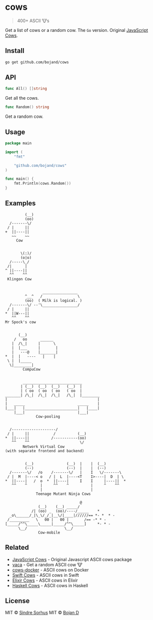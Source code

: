 # cows

> 400+ ASCII 🐮s

Get a list of cows or a random cow. The `Go` version. Original [JavaScript Cows](https://github.com/sindresorhus/cows).

## Install

```sh
go get github.com/bojand/cows
```

## API

```go
func All() []string
```

Get all the cows.

```go
func Random() string
```

Get a random cow.

## Usage

```go
package main

import (
	"fmt"

	"github.com/bojand/cows"
)

func main() {
	fmt.Println(cows.Random())
}
```

## Examples

```
         (__)
         (oo)
  /-------\/
 / |     ||
+  ||----||
   ~~    ~~
     Cow


       \(:)/
       (o|o)
  /-----\_/
 /|      |
^ ||----||
  ^^    ^^
 Klingon Cow


                 ________________
         ^__^   /                \
         (oo)  ( Milk is logical. )
  /-------\/ --'\________________/
 / |     ||
*  ||W---||
   ^^    ^^
Mr Spock's cow


      (__)
    /   oo      ______
   |  /\_|     |      \
   |  |___     |       |
   |   ---@    |_______|
*  |  |   ----   |    |
 \ |  |_____
  \|________|
        CompuCow


        ___________________________
       | (__)  (__)  (__)   (__)  |
       | ( oo  ( oo  ( oo   ( oo  |
_______| /\_|  /\_|  /\_|   /\_|  |________
|                                         |
|   _____                        _____    |
|___|   |________________________|   |____|
    |___|                        |___|
              Cow-pooling


  /--------------------/
 / |     ||           /          (__)
*  ||----||          /-----------(oo)
   ^^    ^^                       \/
        Network Virtual Cow
(with separate frontend and backend)


         (__)               (__)  |    |  (__)
         (--)               (--)  |    |  (--)
  /-------\/   /o    /-------\/   |    I   \/-------\
 / |  M  |----< o   / |  L  |----<T    I>----|  D  | \
*  ||----|   /  o  *  ||----|     I    I     |----||  *
   ^^    ^      |     ^^    ^          |     ^    ^^
                |                      |
              Teenage Mutant Ninja Cows

                                  @
               (__)    (__) _____/
            /| (oo) _  (oo)/----/_____    *
  _o\______/_|\_\/_/_|__\/|____|//////== *- *  * -
 /_________   \   00 |   00 |       /== -* * -
[_____/^^\_____\_____|_____/^^\_____]     *- * -
      \__/                 \__/
               Cow-mobile
```


## Related

- [JavaScript Cows](https://github.com/sindresorhus/cows) - Original Javascript ASCII cows package
- [vaca](https://github.com/sindresorhus/vaca) - Get a random ASCII cow 🐮
- [cows-docker](https://github.com/alexellis/cows-docker) - ASCII cows on Docker
- [Swift Cows](https://github.com/NozeIO/Noze.io/tree/develop/Sources/cows) - ASCII cows in Swift
- [Elixir Cows](https://github.com/sotojuan/excows) - ASCII cows in Elixir
- [Haskell Cows](https://github.com/passy/cows-hs) - ASCII cows in Haskell

## License

MIT © [Sindre Sorhus](http://sindresorhus.com)
MIT © [Bojan D](http://github.com/bojand)
